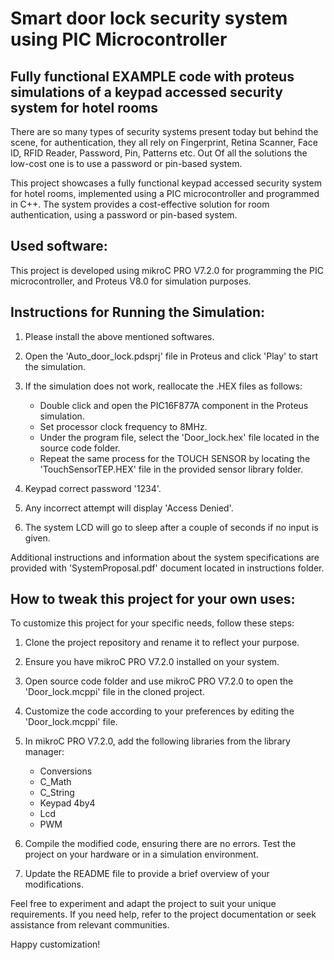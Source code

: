# Smart door lock security system using PIC Microcontroller 

## Fully functional EXAMPLE code with proteus simulations of a keypad accessed security system for hotel rooms

There are so many types of security systems present today but behind the scene, for authentication, they all rely on Fingerprint, Retina Scanner, Face ID, RFID Reader, Password, Pin, Patterns etc. Out Of all the solutions the low-cost one is to use a password or pin-based system.

This project showcases a fully functional keypad accessed security system for hotel rooms, implemented using a PIC microcontroller and programmed in C++. The system provides a cost-effective solution for room authentication, using a password or pin-based system.



## Used software:

This project is developed using mikroC PRO V7.2.0 for programming the PIC microcontroller, and Proteus V8.0 for simulation purposes.



## Instructions for Running the Simulation: 

1. Please install the above mentioned softwares.

2. Open the 'Auto_door_lock.pdsprj' file in Proteus and click 'Play' to start the simulation.

3. If the simulation does not work, reallocate the .HEX files as follows:

    * Double click and open the PIC16F877A component in the Proteus simulation.
    * Set processor clock frequency to 8MHz.
    * Under the program file, select the 'Door_lock.hex' file located in the source code folder.
    * Repeat the same process for the TOUCH SENSOR by locating the 'TouchSensorTEP.HEX' file in the provided sensor library folder.

4. Keypad correct password '1234'.

5. Any incorrect attempt will display 'Access Denied'.

6. The system LCD will go to sleep after a couple of seconds if no input is given.

Additional instructions and information about the system specifications are provided with 'SystemProposal.pdf' document located in instructions folder.



## How to tweak this project for your own uses:

To customize this project for your specific needs, follow these steps:

1. Clone the project repository and rename it to reflect your purpose.

2. Ensure you have mikroC PRO V7.2.0 installed on your system.

3. Open source code folder and use mikroC PRO V7.2.0 to open the 'Door_lock.mcppi' file in the cloned project.

4. Customize the code according to your preferences by editing the 'Door_lock.mcppi' file.

5. In mikroC PRO V7.2.0, add the following libraries from the library manager:
    * Conversions
    * C_Math
    * C_String
    * Keypad 4by4
    * Lcd
    * PWM

6. Compile the modified code, ensuring there are no errors. Test the project on your hardware or in a simulation environment.

7. Update the README file to provide a brief overview of your modifications.

Feel free to experiment and adapt the project to suit your unique requirements. If you need help, refer to the project documentation or seek assistance from relevant communities.

Happy customization!
